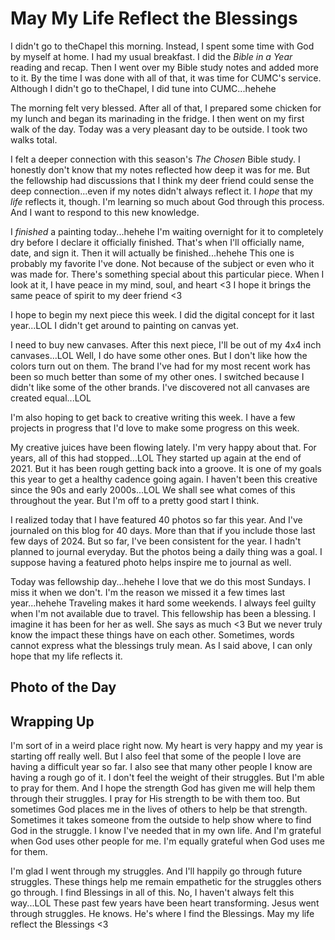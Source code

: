 # May My Life Reflect the Blessings

I didn't go to theChapel this morning. Instead, I spent some time with God by myself at home. I had my usual breakfast. I did the *Bible in a Year* reading and recap. Then I went over my Bible study notes and added more to it. By the time I was done with all of that, it was time for CUMC's service. Although I didn't go to theChapel, I did tune into CUMC...hehehe

The morning felt very blessed. After all of that, I prepared some chicken for my lunch and began its marinading in the fridge. I then went on my first walk of the day. Today was a very pleasant day to be outside. I took two walks total.

I felt a deeper connection with this season's *The Chosen* Bible study. I honestly don't know that my notes reflected how deep it was for me. But the fellowship had discussions that I think my deer friend could sense the deep connection...even if my notes didn't always reflect it. I *hope* that my *life* reflects it, though. I'm learning so much about God through this process. And I want to respond to this new knowledge.

I *finished* a painting today...hehehe I'm waiting overnight for it to completely dry before I declare it officially finished. That's when I'll officially name, date, and sign it. Then it will actually be finished...hehehe This one is probably my favorite I've done. Not because of the subject or even who it was made for. There's something special about this particular piece. When I look at it, I have peace in my mind, soul, and heart <3 I hope it brings the same peace of spirit to my deer friend <3

I hope to begin my next piece this week. I did the digital concept for it last year...LOL I didn't get around to painting on canvas yet.

I need to buy new canvases. After this next piece, I'll be out of my 4x4 inch canvases...LOL Well, I do have some other ones. But I don't like how the colors turn out on them. The brand I've had for my most recent work has been so much better than some of my other ones. I switched because I didn't like some of the other brands. I've discovered not all canvases are created equal...LOL

I'm also hoping to get back to creative writing this week. I have a few projects in progress that I'd love to make some progress on this week.

My creative juices have been flowing lately. I'm very happy about that. For years, all of this had stopped...LOL They started up again at the end of 2021. But it has been rough getting back into a groove. It is one of my goals this year to get a healthy cadence going again. I haven't been this creative since the 90s and early 2000s...LOL We shall see what comes of this throughout the year. But I'm off to a pretty good start I think.

I realized today that I have featured 40 photos so far this year. And I've journaled on this blog for 40 days. More than that if you include those last few days of 2024. But so far, I've been consistent for the year. I hadn't planned to journal everyday. But the photos being a daily thing was a goal. I suppose having a featured photo helps inspire me to journal as well.

Today was fellowship day...hehehe I love that we do this most Sundays. I miss it when we don't. I'm the reason we missed it a few times last year...hehehe Traveling makes it hard some weekends. I always feel guilty when I'm not available due to travel. This fellowship has been a blessing. I imagine it has been for her as well. She says as much <3 But we never truly know the impact these things have on each other. Sometimes, words cannot express what the blessings truly mean. As I said above, I can only hope that my life reflects it.

## Photo of the Day

<!--@include: @/photos/photo-a-day/2025/02/09.md{3,}-->

## Wrapping Up

I'm sort of in a weird place right now. My heart is very happy and my year is starting off really well. But I also feel that some of the people I love are having a difficult year so far. I also see that many other people I know are having a rough go of it. I don't feel the weight of their struggles. But I'm able to pray for them. And I hope the strength God has given me will help them through their struggles. I pray for His strength to be with them too. But sometimes God places me in the lives of others to help be that strength. Sometimes it takes someone from the outside to help show where to find God in the struggle. I know I've needed that in my own life. And I'm grateful when God uses other people for me. I'm equally grateful when God uses me for them.

I'm glad I went through my struggles. And I'll happily go through future struggles. These things help me remain empathetic for the struggles others go through. I find Blessings in all of this. No, I haven't always felt this way...LOL These past few years have been heart transforming. Jesus went through struggles. He knows. He's where I find the Blessings. May my life reflect the Blessings <3